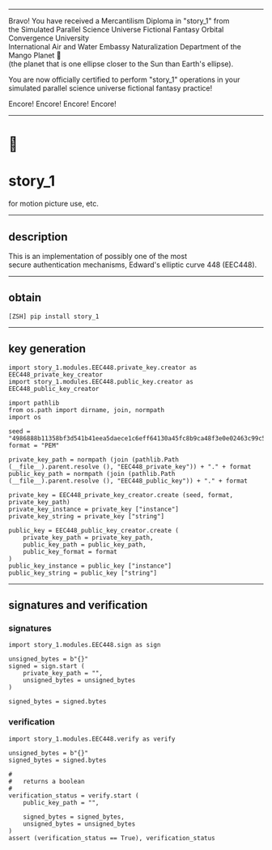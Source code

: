 


******

Bravo!  You have received a Mercantilism Diploma in "story_1" from   
the Simulated Parallel Science Universe Fictional Fantasy Orbital Convergence University   
International Air and Water Embassy Naturalization Department of the Mango Planet 🥭   
(the planet that is one ellipse closer to the Sun than Earth's ellipse).    

You are now officially certified to perform "story_1" operations in your   
simulated parallel science universe fictional fantasy practice!    

Encore! Encore! Encore! Encore!

******


# 🎥 
# story_1
for motion picture use, etc.   

---

## description
This is an implementation of possibly one of the most  
secure authentication mechanisms, Edward's elliptic curve 448 (EEC448).   

---

## obtain
`[ZSH] pip install story_1`

---

## key generation
```
import story_1.modules.EEC448.private_key.creator as EEC448_private_key_creator
import story_1.modules.EEC448.public_key.creator as EEC448_public_key_creator

import pathlib
from os.path import dirname, join, normpath
import os

seed = "4986888b11358bf3d541b41eea5daece1c6eff64130a45fc8b9ca48f3e0e02463c99c5aedc8a847686d669b7d547c18fe448fc5111ca88f4e8"
format = "PEM"

private_key_path = normpath (join (pathlib.Path (__file__).parent.resolve (), "EEC448_private_key")) + "." + format
public_key_path = normpath (join (pathlib.Path (__file__).parent.resolve (), "EEC448_public_key")) + "." + format

private_key = EEC448_private_key_creator.create (seed, format, private_key_path)
private_key_instance = private_key ["instance"]
private_key_string = private_key ["string"]

public_key = EEC448_public_key_creator.create (
	private_key_path = private_key_path,
	public_key_path = public_key_path,
	public_key_format = format
)
public_key_instance = public_key ["instance"]
public_key_string = public_key ["string"]
```

---

## signatures and verification

### signatures
```
import story_1.modules.EEC448.sign as sign

unsigned_bytes = b"{}"
signed = sign.start (
	private_key_path = "",
	unsigned_bytes = unsigned_bytes
)

signed_bytes = signed.bytes
```


### verification
```
import story_1.modules.EEC448.verify as verify

unsigned_bytes = b"{}"
signed_bytes = signed.bytes	
	
#
#	returns a boolean 
#
verification_status = verify.start (
	public_key_path = "",
	
	signed_bytes = signed_bytes,
	unsigned_bytes = unsigned_bytes
)
assert (verification_status == True), verification_status

```